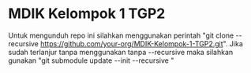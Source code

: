 # MDIK Kelompok 1 TGP2
Untuk mengunduh repo ini silahkan menggunakan perintah "git clone --recursive https://github.com/your-org/MDIK-Kelompok-1-TGP2.git". Jika sudah terlanjur tanpa menggunakan tanpa --recursive maka silahkan gunakan "git submodule update --init --recursive
"   
